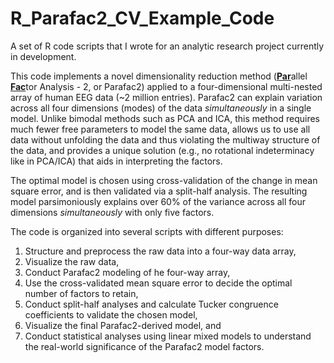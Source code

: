 # R_Parafac2_CV_Example_Code

A set of R code scripts that I wrote for an analytic research project currently in development. 

This code implements a novel dimensionality reduction method (<ins>**Par**</ins>allel <ins>**Fac**</ins>tor Analysis - 2, or Parafac2) applied to a four-dimensional multi-nested array of human EEG data (~2 million entries). Parafac2 can explain variation across all four dimensions (modes) of the data *simultaneously* in a single model. Unlike bimodal methods such as PCA and ICA, this method requires much fewer free parameters to model the same data, allows us to use all data without unfolding the data and thus violating the multiway structure of the data, and provides a unique solution (e.g., no rotational indeterminacy like in PCA/ICA) that aids in interpreting the factors.

The optimal model is chosen using cross-validation of the change in mean square error, and is then validated via a split-half analysis. The resulting model parsimoniously explains over 60% of the variance across all four dimensions *simultaneously* with only five factors.

The code is organized into several scripts with different purposes:

1) Structure and preprocess the raw data into a four-way data array,
2) Visualize the raw data, 
3) Conduct Parafac2 modeling of he four-way array,
4) Use the cross-validated mean square error to decide the optimal number of factors to retain,
5) Conduct split-half analyses and calculate Tucker congruence coefficients to validate the chosen model, 
6) Visualize the final Parafac2-derived model, and
7) Conduct statistical analyses using linear mixed models to understand the real-world significance of the Parafac2 model factors.
